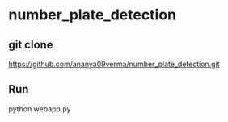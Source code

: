 # number_plate_detection
## git clone
https://github.com/ananya09verma/number_plate_detection.git

## Run
python webapp.py

